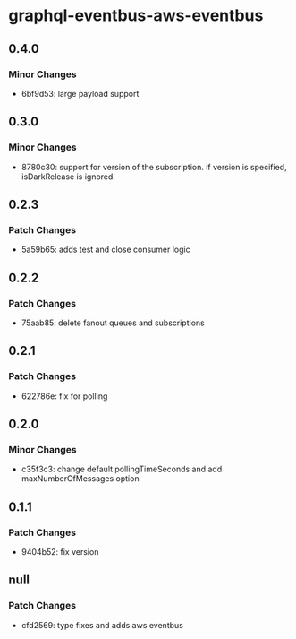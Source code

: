 # graphql-eventbus-aws-eventbus

## 0.4.0

### Minor Changes

- 6bf9d53: large payload support

## 0.3.0

### Minor Changes

- 8780c30: support for version of the subscription. if version is specified, isDarkRelease is ignored.

## 0.2.3

### Patch Changes

- 5a59b65: adds test and close consumer logic

## 0.2.2

### Patch Changes

- 75aab85: delete fanout queues and subscriptions

## 0.2.1

### Patch Changes

- 622786e: fix for polling

## 0.2.0

### Minor Changes

- c35f3c3: change default pollingTimeSeconds and add maxNumberOfMessages option

## 0.1.1

### Patch Changes

- 9404b52: fix version

## null

### Patch Changes

- cfd2569: type fixes and adds aws eventbus
